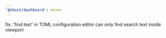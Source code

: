 ```yaml
---
'@nhost/dashboard': minor
---
```


fix: 'find text' in TOML configuration editor can only find search text inside viewport
